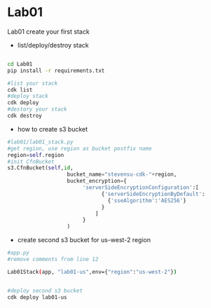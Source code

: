 # Lab01
Lab01 create your first stack 

 * list/deploy/destroy stack
  
  ```bash
  
  cd Lab01
  pip install -r requirements.txt
  
  #list your stack
  cdk list
  #deploy stack 
  cdk deploy 
  #destory your stack 
  cdk destroy   
  
  ```
 
 * how to create s3 bucket 
 
 ```python
 #lab01/lab01_stack.py
 #get region, use region as bucket postfix name
 region=self.region
 #init CfnBucket
 s3.CfnBucket(self,id,
                    bucket_name="stevensu-cdk-"+region,
                    bucket_encryption={
                         'serverSideEncryptionConfiguration':[
                               {'serverSideEncryptionByDefault':
                                 {'sseAlgorithm':'AES256'}
                               }
                             ]
                         }
                    )
 
 ```
 
 * create second s3 bucket for us-west-2 region
 
 ```bash
 #app.py
 #remove comments from line 12
 
 Lab01Stack(app, "lab01-us",env={"region":"us-west-2"})
 
 
 #deploy second s3 bucket 
 cdk deploy lab01-us
 
 ```


